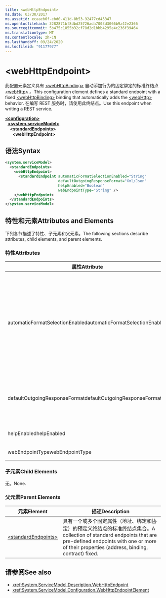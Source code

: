```yaml
---
title: <webHttpEndpoint>
ms.date: 03/30/2017
ms.assetid: ecaaeb6f-ebd0-411d-8b53-92477cd45347
ms.openlocfilehash: 3282871bf8dbd25726ada7003d3066b9a42e2366
ms.sourcegitcommit: 5b475c1855b32cf78d2d1bbb4295e4c236f39464
ms.translationtype: MT
ms.contentlocale: zh-CN
ms.lasthandoff: 09/24/2020
ms.locfileid: "91177977"
---
```

# \<webHttpEndpoint>

<span data-ttu-id="f5090-101">此配置元素定义具有 [\<webHttpBinding>](webhttpbinding.md) 自动添加行为的固定绑定的标准终结点 [\<webHttp>](webhttp.md) 。</span><span class="sxs-lookup"><span data-stu-id="f5090-101">This configuration element defines a standard endpoint with a fixed [\<webHttpBinding>](webhttpbinding.md) binding that automatically adds the [\<webHttp>](webhttp.md) behavior.</span></span> <span data-ttu-id="f5090-102">在编写 REST 服务时，请使用此终结点。</span><span class="sxs-lookup"><span data-stu-id="f5090-102">Use this endpoint when writing a REST service.</span></span>  
  
[**\<configuration>**](../configuration-element.md)\
&nbsp;&nbsp;[**\<system.serviceModel>**](system-servicemodel.md)\
&nbsp;&nbsp;&nbsp;&nbsp;[**\<standardEndpoints>**](standardendpoints.md)\
&nbsp;&nbsp;&nbsp;&nbsp;&nbsp;&nbsp;**\<webHttpEndpoint>**  
  
## <a name="syntax"></a><span data-ttu-id="f5090-103">语法</span><span class="sxs-lookup"><span data-stu-id="f5090-103">Syntax</span></span>  
  
```xml  
<system.serviceModel>
  <standardEndpoints>
    <webHttpEndpoint>
      <standardEndpoint automaticFormatSelectionEnabled="String"
                        defaultOutgoingResponseFormat="Xml/Json"
                        helpEnabled="Boolean"
                        webEndpointType="String" />
    </webHttpEndpoint>
  </standardEndpoints>
</system.serviceModel>
```  
  
## <a name="attributes-and-elements"></a><span data-ttu-id="f5090-104">特性和元素</span><span class="sxs-lookup"><span data-stu-id="f5090-104">Attributes and Elements</span></span>  

 <span data-ttu-id="f5090-105">下列各节描述了特性、子元素和父元素。</span><span class="sxs-lookup"><span data-stu-id="f5090-105">The following sections describe attributes, child elements, and parent elements.</span></span>  
  
### <a name="attributes"></a><span data-ttu-id="f5090-106">特性</span><span class="sxs-lookup"><span data-stu-id="f5090-106">Attributes</span></span>  
  
|<span data-ttu-id="f5090-107">属性</span><span class="sxs-lookup"><span data-stu-id="f5090-107">Attribute</span></span>|<span data-ttu-id="f5090-108">描述</span><span class="sxs-lookup"><span data-stu-id="f5090-108">Description</span></span>|  
|---------------|-----------------|  
|<span data-ttu-id="f5090-109">automaticFormatSelectionEnabled</span><span class="sxs-lookup"><span data-stu-id="f5090-109">automaticFormatSelectionEnabled</span></span>|<span data-ttu-id="f5090-110">一个布尔值，指示是否启用自动格式选择。</span><span class="sxs-lookup"><span data-stu-id="f5090-110">A Boolean value that indicates whether automatic format selection is enabled.</span></span><br /><br /> <span data-ttu-id="f5090-111">如果启用了自动格式选择，基础结构将分析请求消息的 `Accept` 标头，并确定最适合的响应格式。</span><span class="sxs-lookup"><span data-stu-id="f5090-111">When automatic format selection is enabled, the infrastructure parses the `Accept` header of the request message and determines the most appropriate response format.</span></span> <span data-ttu-id="f5090-112">如果 `Accept` 标头未指定适合的响应格式，则基础结构将使用请求消息的 `Content-Type`，或使用操作的默认响应格式。</span><span class="sxs-lookup"><span data-stu-id="f5090-112">If the `Accept` header does not specify a suitable response format, the infrastructure uses the `Content-Type` of the request message or the default response format of the operation.</span></span>|  
|<span data-ttu-id="f5090-113">defaultOutgoingResponseFormat</span><span class="sxs-lookup"><span data-stu-id="f5090-113">defaultOutgoingResponseFormat</span></span>|<span data-ttu-id="f5090-114">一个指定默认传出响应格式的特性。</span><span class="sxs-lookup"><span data-stu-id="f5090-114">An attribute that specifies the default outgoing response format.</span></span> <span data-ttu-id="f5090-115">此特性的类型为 <xref:System.ServiceModel.Web.WebMessageFormat></span><span class="sxs-lookup"><span data-stu-id="f5090-115">This attribute is of the <xref:System.ServiceModel.Web.WebMessageFormat> type</span></span>|  
|<span data-ttu-id="f5090-116">helpEnabled</span><span class="sxs-lookup"><span data-stu-id="f5090-116">helpEnabled</span></span>|<span data-ttu-id="f5090-117">一个布尔值，指示是否为终结点启用了 HTTP 帮助页。</span><span class="sxs-lookup"><span data-stu-id="f5090-117">A Boolean value that indicates whether the HTTP help page is enabled for the endpoint.</span></span>|  
|<span data-ttu-id="f5090-118">webEndpointType</span><span class="sxs-lookup"><span data-stu-id="f5090-118">webEndpointType</span></span>|<span data-ttu-id="f5090-119">一个字符串，指定终结点的类型。</span><span class="sxs-lookup"><span data-stu-id="f5090-119">A string that specifies the type of the endpoint.</span></span>|  
  
### <a name="child-elements"></a><span data-ttu-id="f5090-120">子元素</span><span class="sxs-lookup"><span data-stu-id="f5090-120">Child Elements</span></span>  

 <span data-ttu-id="f5090-121">无。</span><span class="sxs-lookup"><span data-stu-id="f5090-121">None.</span></span>  
  
### <a name="parent-elements"></a><span data-ttu-id="f5090-122">父元素</span><span class="sxs-lookup"><span data-stu-id="f5090-122">Parent Elements</span></span>  
  
|<span data-ttu-id="f5090-123">元素</span><span class="sxs-lookup"><span data-stu-id="f5090-123">Element</span></span>|<span data-ttu-id="f5090-124">描述</span><span class="sxs-lookup"><span data-stu-id="f5090-124">Description</span></span>|  
|-------------|-----------------|  
|[\<standardEndpoints>](standardendpoints.md)|<span data-ttu-id="f5090-125">具有一个或多个固定属性（地址、绑定和协定）的预定义终结点的标准终结点集合。</span><span class="sxs-lookup"><span data-stu-id="f5090-125">A collection of standard endpoints that are pre-defined endpoints with one or more of their properties (address, binding, contract) fixed.</span></span>|  
  
## <a name="see-also"></a><span data-ttu-id="f5090-126">请参阅</span><span class="sxs-lookup"><span data-stu-id="f5090-126">See also</span></span>

- <xref:System.ServiceModel.Description.WebHttpEndpoint>
- <xref:System.ServiceModel.Configuration.WebHttpEndpointElement>
